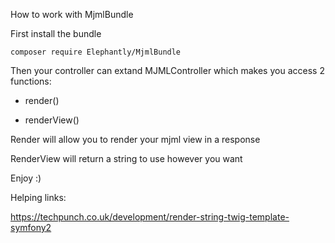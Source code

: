 How to work with MjmlBundle

First install the bundle

```
composer require Elephantly/MjmlBundle
```

Then your controller can extand MJMLController which makes you access 2 functions:

- render()

- renderView()

Render will allow you to render your mjml view in a response

RenderView will return a string to use however you want

Enjoy :)


Helping links:

https://techpunch.co.uk/development/render-string-twig-template-symfony2
